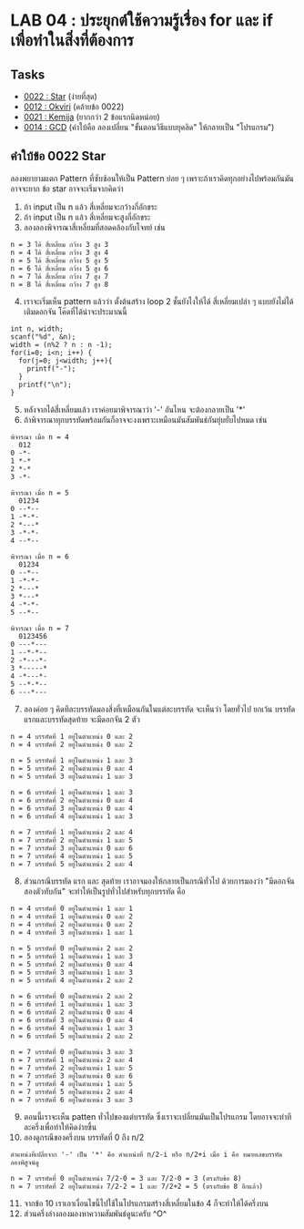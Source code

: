 # LAB 04 : ประยุกต์ใช้ความรู้เรื่อง for และ if เพื่อทำในสิ่งที่ต้องการ

## Tasks

+ [0022 : Star](https://programming.in.th/task/rev2_problem.php?pid=0022) (ง่ายที่สุด)
+ [0012 : Okviri](https://programming.in.th/task/rev2_problem.php?pid=0012) (คล้ายข้อ 0022)
+ [0021 : Kemija](https://programming.in.th/task/rev2_problem.php?pid=0021) (ยากกว่า 2 ข้อแรกนิดหน่อย)
+ [0014 : GCD](https://programming.in.th/task/rev2_problem.php?pid=0014) (คำใบ้คือ ลองเปลี่ยน "ขั้นตอนวิธีแบบยุคลิด" ให้กลายเป็น "โปรแกรม")

## คำใบ้ข้อ 0022 Star
ลองพยายามแตก Pattern ที่ซับซ้อนให้เป็น Pattern ย่อย ๆ เพราะถ้าเราคิดทุกอย่างไปพร้อมกันมันอาจจะยาก
ข้อ star อาจจะเริ่มจากคิดว่า
1. ถ้า input เป็น n แล้ว สี่เหลี่ยมจะกว้างกี่อักขระ
2. ถ้า input เป็น n แล้ว สี่เหลี่ยมจะสูงกี่อักขระ
3. ลองลองพิจารณาสี่เหลี่ยมที่สอดคล้องกับโจทย์
เช่น 
```
n = 3 ได้ สี่เหลี่ยม กว้าง 3 สูง 3
n = 4 ได้ สี่เหลี่ยม กว้าง 3 สูง 4
n = 5 ได้ สี่เหลี่ยม กว้าง 5 สูง 5
n = 6 ได้ สี่เหลี่ยม กว้าง 5 สูง 6
n = 7 ได้ สี่เหลี่ยม กว้าง 7 สูง 7
n = 8 ได้ สี่เหลี่ยม กว้าง 7 สูง 8
```
4. เราจะเริ่มเห็น pattern แล้วว่า ตั้งต้นสร้าง loop 2 ชั้นยังไงให้ได้ สี่เหลี่ยมเปล่า ๆ แบบยังไม่ได้เติมดอกจัน โค๊ดที่ได้น่าจะประมาณนี้
```
int n, width;
scanf("%d", &n);
width = (n%2 ? n : n -1);
for(i=0; i<n; i++) {
  for(j=0; j<width; j++){
    printf("-");
  }
  printf("\n");
}
```
5. หลังจากได้สี่เหลี่ยมแล้ว เราค่อยมาพิจารณาว่า '-' อันไหน จะต้องกลายเป็น '*'
6. ถ้าพิจารณาทุกบรรทัดพร้อมกันก็อาจจะงงเพราะเหมือนมันสัมพันธ์กันยุ่บยั่บไปหมด เช่น
```
พิจารณา เมื่อ n = 4
  012
0 -*-
1 *-*
2 *-*
3 -*-

พิจารณา เมื่อ n = 5
  01234
0 --*--
1 -*-*-
2 *---*
3 -*-*-
4 --*--

พิจารณา เมื่อ n = 6
  01234
0 --*--
1 -*-*-
2 *---*
3 *---*
4 -*-*-
5 --*--

พิจารณา เมื่อ n = 7
  0123456
0 ---*---
1 --*-*--
2 -*---*-
3 *-----*
4 -*---*-
5 --*-*--
6 ---*---
```
7. ลองค่อย ๆ คิดทีละบรรทัดมองสิ่งที่เหมือนกันในแต่ละบรรทัด จะเห็นว่า โดยทั่วไป ยกเว้น บรรทัดแรกและบรรทัดสุดท้าย จะมีดอกจัน 2 ตัว
```
n = 4 บรรทัดที่ 1 อยู่ในตำแหน่ง 0 และ 2
n = 4 บรรทัดที่ 2 อยู่ในตำแหน่ง 0 และ 2

n = 5 บรรทัดที่ 1 อยู่ในตำแหน่ง 1 และ 3
n = 5 บรรทัดที่ 2 อยู่ในตำแหน่ง 0 และ 4
n = 5 บรรทัดที่ 3 อยู่ในตำแหน่ง 1 และ 3

n = 6 บรรทัดที่ 1 อยู่ในตำแหน่ง 1 และ 3
n = 6 บรรทัดที่ 2 อยู่ในตำแหน่ง 0 และ 4
n = 6 บรรทัดที่ 3 อยู่ในตำแหน่ง 0 และ 4
n = 6 บรรทัดที่ 4 อยู่ในตำแหน่ง 1 และ 3

n = 7 บรรทัดที่ 1 อยู่ในตำแหน่ง 2 และ 4
n = 7 บรรทัดที่ 2 อยู่ในตำแหน่ง 1 และ 5
n = 7 บรรทัดที่ 3 อยู่ในตำแหน่ง 0 และ 6
n = 7 บรรทัดที่ 4 อยู่ในตำแหน่ง 1 และ 5
n = 7 บรรทัดที่ 5 อยู่ในตำแหน่ง 2 และ 4
```
8. ส่วนกรณีบรรทัด แรก และ สุดท้าย เราอาจมองให้กลายเป็นกรณีทั่วไป ด้วยการมองว่า "มีดอกจันสองตัวทับกัน" จะทำให้เป็นรูปทั่วไปสำหรับทุกบรรทัด คือ
```
n = 4 บรรทัดที่ 0 อยู่ในตำแหน่ง 1 และ 1
n = 4 บรรทัดที่ 1 อยู่ในตำแหน่ง 0 และ 2
n = 4 บรรทัดที่ 2 อยู่ในตำแหน่ง 0 และ 2
n = 4 บรรทัดที่ 3 อยู่ในตำแหน่ง 1 และ 1

n = 5 บรรทัดที่ 0 อยู่ในตำแหน่ง 2 และ 2
n = 5 บรรทัดที่ 1 อยู่ในตำแหน่ง 1 และ 3
n = 5 บรรทัดที่ 2 อยู่ในตำแหน่ง 0 และ 4
n = 5 บรรทัดที่ 3 อยู่ในตำแหน่ง 1 และ 3
n = 5 บรรทัดที่ 4 อยู่ในตำแหน่ง 2 และ 2

n = 6 บรรทัดที่ 0 อยู่ในตำแหน่ง 2 และ 2
n = 6 บรรทัดที่ 1 อยู่ในตำแหน่ง 1 และ 3
n = 6 บรรทัดที่ 2 อยู่ในตำแหน่ง 0 และ 4
n = 6 บรรทัดที่ 3 อยู่ในตำแหน่ง 0 และ 4
n = 6 บรรทัดที่ 4 อยู่ในตำแหน่ง 1 และ 3
n = 6 บรรทัดที่ 5 อยู่ในตำแหน่ง 2 และ 2

n = 7 บรรทัดที่ 0 อยู่ในตำแหน่ง 3 และ 3
n = 7 บรรทัดที่ 1 อยู่ในตำแหน่ง 2 และ 4
n = 7 บรรทัดที่ 2 อยู่ในตำแหน่ง 1 และ 5
n = 7 บรรทัดที่ 3 อยู่ในตำแหน่ง 0 และ 6
n = 7 บรรทัดที่ 4 อยู่ในตำแหน่ง 1 และ 5
n = 7 บรรทัดที่ 5 อยู่ในตำแหน่ง 2 และ 4
n = 7 บรรทัดที่ 6 อยู่ในตำแหน่ง 3 และ 3
```
9. ตอนนี้เราจะเห็น patten ทั่วไปของแต่บรรทัด ซึ่งเราจะเปลี่ยนมันเป็นโปรแกรม โดยอาจจะทำทีละครึ่งเพื่อทำให้คิดง่ายขึ้น
10. ลองดูกรณีของครึ่งบน บรรทัดที่ 0 ถึง n/2
```
ตำแหน่งที่เปลี่ยจาก '-' เป็น '*' คือ ตำแหน่งที่ n/2-i หรือ n/2+i เมื่อ i คือ หมายเลขบรรทัด
ลองพิสูจน์ดู

n = 7 บรรทัดที่ 0 อยู่ในตำแหน่ง 7/2-0 = 3 และ 7/2-0 = 3 (ตรงกับข้อ 8)
n = 7 บรรทัดที่ 2 อยู่ในตำแหน่ง 7/2-2 = 1 และ 7/2+2 = 5 (ตรงกับข้อ 8 อีกแล้ว) 
```
11. จากข้อ 10 เราเอาเงื่อนไขนี้ไปใช้ในโปรแกรมสร้างสี่เหลี่ยมในข้อ 4 ก็จะทำให้ได้ครึ่งบน
12. ส่วนครึ่งล่างลองมองหาความสัมพันธ์ดูนะครับ ^O^
